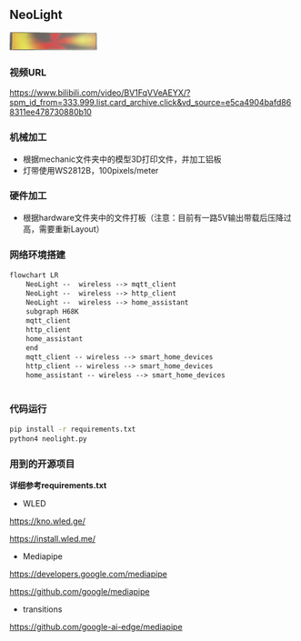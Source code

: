 ## NeoLight

![]()<img src="media/neolight_2.PNG" alt="neolight_2" style="zoom:15%;" />

### 视频URL

https://www.bilibili.com/video/BV1FqVVeAEYX/?spm_id_from=333.999.list.card_archive.click&vd_source=e5ca4904bafd868311ee478730880b10

### 机械加工

- 根据mechanic文件夹中的模型3D打印文件，并加工铝板
- 灯带使用WS2812B，100pixels/meter

### 硬件加工

- 根据hardware文件夹中的文件打板（注意：目前有一路5V输出带载后压降过高，需要重新Layout）

### 网络环境搭建

```mermaid
flowchart LR
    NeoLight --  wireless --> mqtt_client
    NeoLight --  wireless --> http_client
    NeoLight --  wireless --> home_assistant
    subgraph H68K
    mqtt_client
    http_client
    home_assistant
    end
    mqtt_client -- wireless --> smart_home_devices
    http_client -- wireless --> smart_home_devices
    home_assistant -- wireless --> smart_home_devices
    	
```

### 代码运行

```bash
pip install -r requirements.txt
python4 neolight.py
```

### 用到的开源项目

**详细参考requirements.txt**

- WLED

https://kno.wled.ge/

https://install.wled.me/

- Mediapipe

https://developers.google.com/mediapipe

https://github.com/google/mediapipe

- transitions

https://github.com/google-ai-edge/mediapipe